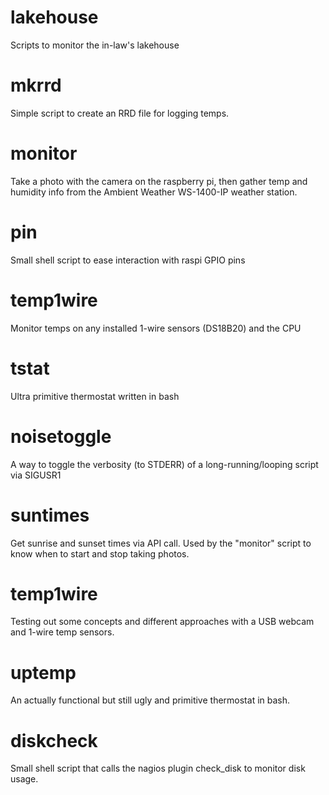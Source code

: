 # lakehouse
Scripts to monitor the in-law's lakehouse

mkrrd
=====

Simple script to create an RRD file for logging temps.

monitor
=======

Take a photo with the camera on the raspberry pi, then gather temp and humidity info from the Ambient Weather WS-1400-IP weather station.

pin
===

Small shell script to ease interaction with raspi GPIO pins

temp1wire
=========

Monitor temps on any installed 1-wire sensors (DS18B20) and the CPU

tstat
=====

Ultra primitive thermostat written in bash

noisetoggle
===========

A way to toggle the verbosity (to STDERR) of a long-running/looping script via SIGUSR1

suntimes
========

Get sunrise and sunset times via API call. Used by the "monitor" script to know when to start and stop taking photos.

temp1wire
=========

Testing out some concepts and different approaches with a USB webcam and 1-wire temp sensors.

uptemp
======

An actually functional but still ugly and primitive thermostat in bash.

diskcheck
=========

Small shell script that calls the nagios plugin check_disk to monitor disk usage.
